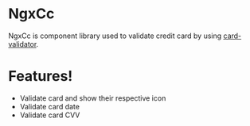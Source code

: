 # NgxCc

NgxCc is component library used to validate credit card by using [card-validator](https://www.npmjs.com/package/card-validator).

# Features!

  - Validate card and show their respective icon 
  - Validate card date
  - Validate card CVV

